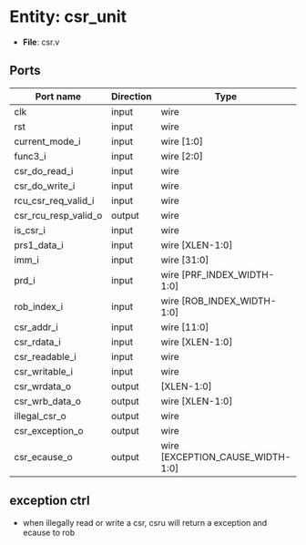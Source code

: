 # Entity: csr_unit 

- **File**: csr.v

## Ports

| Port name            | Direction | Type                             | Description |
| -------------------- | --------- | -------------------------------- | ----------- |
| clk                  | input     | wire                             |             |
| rst                  | input     | wire                             |             |
| current_mode_i       | input     | wire [1:0]                       |             |
| func3_i              | input     | wire [2:0]                       |             |
| csr_do_read_i        | input     | wire                             |             |
| csr_do_write_i       | input     | wire                             |             |
| rcu_csr_req_valid_i  | input     | wire                             |             |
| csr_rcu_resp_valid_o | output    | wire                             |             |
| is_csr_i             | input     | wire                             |             |
| prs1_data_i          | input     | wire [XLEN-1:0]                  |             |
| imm_i                | input     | wire [31:0]                      |             |
| prd_i                | input     | wire [PRF_INDEX_WIDTH-1:0]       |             |
| rob_index_i          | input     | wire [ROB_INDEX_WIDTH-1:0]       |             |
| csr_addr_i           | input     | wire [11:0]                      |             |
| csr_rdata_i          | input     | wire [XLEN-1:0]                  |             |
| csr_readable_i       | input     | wire                             |             |
| csr_writable_i       | input     | wire                             |             |
| csr_wrdata_o         | output    | [XLEN-1:0]                       |             |
| csr_wrb_data_o       | output    | wire [XLEN-1:0]                  |             |
| illegal_csr_o        | output    | wire                             |             |
| csr_exception_o      | output    | wire                             |             |
| csr_ecause_o         | output    | wire [EXCEPTION_CAUSE_WIDTH-1:0] |             |

## exception ctrl
* when illegally read or write a csr, csru will return a exception and ecause to rob
